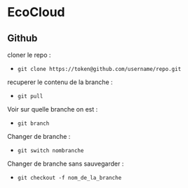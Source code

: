 # EcoCloud

## Github
cloner le repo :
- `git clone https://token@github.com/username/repo.git`

recuperer le contenu de la branche :
- `git pull`

Voir sur quelle branche on est :
- `git branch`

Changer de branche :
- `git switch nombranche`

Changer de branche sans sauvegarder :
- `git checkout -f nom_de_la_branche`


